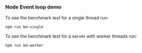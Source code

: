 ### Node Event loop demo

To see the benchmark test for a single thread run:
```
npm run bm-single
```
To see the benchmark test for a server with worker threads run:
```
npm run bm-worker
```